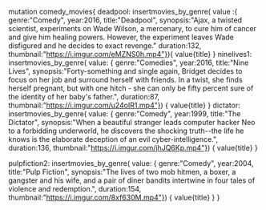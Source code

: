 mutation comedy_movies{
  deadpool: insertmovies_by_genre(
    value :{ 
      genre:"Comedy",
      year:2016,
      title:"Deadpool",
      synopsis:"Ajax, a twisted scientist, experiments on Wade Wilson, a mercenary, to cure him of cancer and give him healing powers. However, the experiment leaves Wade disfigured and he decides to exact revenge."
  		duration:132,
      thumbnail:"https://i.imgur.com/eMZNS0h.mp4"}){
    value{title}
  }
   ninelives1: insertmovies_by_genre(
    value: { 
      genre:"Comedies", 
      year:2016,
      title:"Nine Lives",
      synopsis:"Forty-something and single again, Bridget decides to focus on her job and surround herself with friends. In a twist, she finds herself pregnant, but with one hitch - she can only be fifty percent sure of the identity of her baby's father.",
      duration:87,
      thumbnail:"https://i.imgur.com/u24oIR1.mp4"}) {
    value{title}
  }
  dictator: insertmovies_by_genre(
    value: { 
      genre:"Comedy", 
      year:1999,
      title:"The Dictator",
      synopsis:"When a beautiful stranger leads computer hacker Neo to a forbidding underworld, he discovers the shocking truth--the life he knows is the elaborate deception of an evil cyber-intelligence.",
      duration:136,
      thumbnail:"https://i.imgur.com/jhJQ6Kp.mp4"}) {
    value{title}
  }

  pulpfiction2: insertmovies_by_genre(
    value: { 
      genre:"Comedy", 
      year:2004,
      title:"Pulp Fiction",
      synopsis:"The lives of two mob hitmen, a boxer, a gangster and his wife, and a pair of diner bandits intertwine in four tales of violence and redemption.",
      duration:154,
      thumbnail:"https://i.imgur.com/8xf630M.mp4"}) {
    value{title}
  }
}
